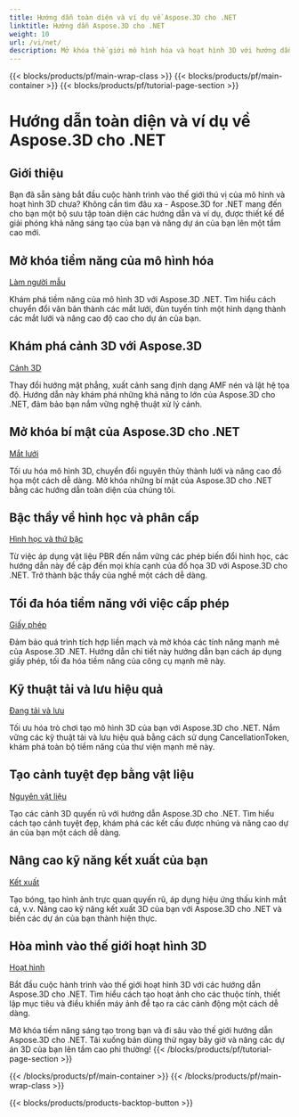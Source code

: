 ```yaml
---
title: Hướng dẫn toàn diện và ví dụ về Aspose.3D cho .NET
linktitle: Hướng dẫn Aspose.3D cho .NET
weight: 10
url: /vi/net/
description: Mở khóa thế giới mô hình hóa và hoạt hình 3D với hướng dẫn Aspose.3D cho .NET. Nâng cao dự án của bạn một cách dễ dàng – từ kết xuất đến ép đùn tuyến tính.
---
```


{{< blocks/products/pf/main-wrap-class >}}
{{< blocks/products/pf/main-container >}}
{{< blocks/products/pf/tutorial-page-section >}}

# Hướng dẫn toàn diện và ví dụ về Aspose.3D cho .NET

## Giới thiệu

Bạn đã sẵn sàng bắt đầu cuộc hành trình vào thế giới thú vị của mô hình và hoạt hình 3D chưa? Không cần tìm đâu xa - Aspose.3D for .NET mang đến cho bạn một bộ sưu tập toàn diện các hướng dẫn và ví dụ, được thiết kế để giải phóng khả năng sáng tạo của bạn và nâng dự án của bạn lên một tầm cao mới.

##  Mở khóa tiềm năng của mô hình hóa
[Làm người mẫu](./3d-modeling/)

Khám phá tiềm năng của mô hình 3D với Aspose.3D .NET. Tìm hiểu cách chuyển đổi văn bản thành các mắt lưới, đùn tuyến tính một hình dạng thành các mắt lưới và nâng cao độ cao cho dự án của bạn.


##  Khám phá cảnh 3D với Aspose.3D
[Cảnh 3D](./3d-scene/)

Thay đổi hướng mặt phẳng, xuất cảnh sang định dạng AMF nén và lật hệ tọa độ. Hướng dẫn này khám phá những khả năng to lớn của Aspose.3D cho .NET, đảm bảo bạn nắm vững nghệ thuật xử lý cảnh.

##  Mở khóa bí mật của Aspose.3D cho .NET
[Mắt lưới](./meshes/)

Tối ưu hóa mô hình 3D, chuyển đổi nguyên thủy thành lưới và nâng cao đồ họa một cách dễ dàng. Mở khóa những bí mật của Aspose.3D cho .NET bằng các hướng dẫn toàn diện của chúng tôi.


##  Bậc thầy về hình học và phân cấp
[Hình học và thứ bậc](./geometry-and-hierarchy/)

Từ việc áp dụng vật liệu PBR đến nắm vững các phép biến đổi hình học, các hướng dẫn này đề cập đến mọi khía cạnh của đồ họa 3D với Aspose.3D cho .NET. Trở thành bậc thầy của nghề một cách dễ dàng.

##  Tối đa hóa tiềm năng với việc cấp phép
[Giấy phép](./license/)

Đảm bảo quá trình tích hợp liền mạch và mở khóa các tính năng mạnh mẽ của Aspose.3D .NET. Hướng dẫn chi tiết này hướng dẫn bạn cách áp dụng giấy phép, tối đa hóa tiềm năng của công cụ mạnh mẽ này.

##  Kỹ thuật tải và lưu hiệu quả
[Đang tải và lưu](./loading-and-saving/)

Tối ưu hóa trò chơi tạo mô hình 3D của bạn với Aspose.3D cho .NET. Nắm vững các kỹ thuật tải và lưu hiệu quả bằng cách sử dụng CancellationToken, khám phá toàn bộ tiềm năng của thư viện mạnh mẽ này.

##  Tạo cảnh tuyệt đẹp bằng vật liệu
[Nguyên vật liệu](./materials/)

Tạo các cảnh 3D quyến rũ với hướng dẫn Aspose.3D cho .NET. Tìm hiểu cách tạo cảnh tuyệt đẹp, khám phá các kết cấu được nhúng và nâng cao dự án của bạn một cách dễ dàng.

##  Nâng cao kỹ năng kết xuất của bạn
[Kết xuất](./rendering/)

Tạo bóng, tạo hình ảnh trực quan quyến rũ, áp dụng hiệu ứng thấu kính mắt cá, v.v. Nâng cao kỹ năng kết xuất 3D của bạn với Aspose.3D cho .NET và biến các dự án của bạn thành hiện thực.

##  Hòa mình vào thế giới hoạt hình 3D
[Hoạt hình](./animation/)

Bắt đầu cuộc hành trình vào thế giới hoạt hình 3D với các hướng dẫn Aspose.3D cho .NET. Tìm hiểu cách tạo hoạt ảnh cho các thuộc tính, thiết lập mục tiêu và điều khiển máy ảnh để tạo ra các cảnh động một cách dễ dàng.


Mở khóa tiềm năng sáng tạo trong bạn và đi sâu vào thế giới hướng dẫn Aspose.3D cho .NET. Tải xuống bản dùng thử ngay bây giờ và nâng các dự án 3D của bạn lên tầm cao phi thường!
{{< /blocks/products/pf/tutorial-page-section >}}

{{< /blocks/products/pf/main-container >}}
{{< /blocks/products/pf/main-wrap-class >}}

{{< blocks/products/products-backtop-button >}}
